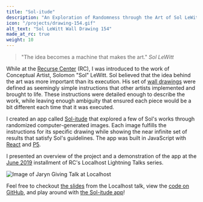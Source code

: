 ```yaml
---
title: "Sol-itude"
description: "An Exploration of Randomness through the Art of Sol LeWitt"
icon: "/projects/drawing-154.gif"
alt_text: "Sol LeWitt Wall Drawing 154"
made_at_rc: true
weight: 10
---
```


> "The idea becomes a machine that makes the art." <cite url="https://www.artforum.com/print/196706/paragraphs-on-conceptual-art-36719">Sol LeWitt</cite>

While at the [Recurse Center](https://www.recurse.com/) (RC),
I was introduced to the work
of Conceptual Artist, Solomon "Sol" LeWitt.
Sol believed that the idea
behind the art
was more important
than its execution.
His set of [wall drawings](https://massmoca.org/sol-lewitt/) were defined
as seemingly simple instructions
that other artists implemented
and brought to life.
These instructions were detailed enough
to describe the work,
while leaving enough ambiguity
that ensured each piece would be a bit different
each time that it was executed.

I created an app called [Sol-itude](http://www.jaryncolbert.com/solitude/)
that explored a few of Sol's works
through randomized computer-generated images.
Each image fulfills the instructions
for its specific drawing
while showing the near infinite set of results
that satisfy Sol's guidelines.
The app was built in JavaScript
with [React](https://reactjs.org/) and [P5](http://p5js.org/).

I presented an overview of the project
and a demonstration of the app
at the [June 2019](https://www.recurse.com/events/localhost-lightning-talks-june-2019) installment
of RC's Localhost Lightning Talks series.

![Image of Jaryn Giving Talk at Localhost](/projects/localhost-demo.jpg)

Feel free to
checkout [the slides](https://docs.google.com/presentation/d/1IdbA0zs1Rh1lJUX2R9GXt6HF9uVFKhycwyJFFTA1fqU/edit?usp=sharing)
from the Localhost talk,
view the [code on GitHub](https://github.com/jaryncolbert/solitude),
and play around with [the Sol-itude app](http://www.jaryncolbert.com/solitude/)!
